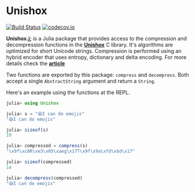 # Unishox

[![Build Status](https://github.com/gbaraldi/Unishox.jl/workflows/CI/badge.svg)](https://github.com/gbaraldi/Unishox.jl/actions?query=workflow%3ACI+branch%3Amaster)
[![codecov.io](http://codecov.io/github/gbaraldi/Unishox.jl/coverage.svg?branch=master)](http://codecov.io/github/gbaraldi/Unishox.jl?branch=master)

**Unishox.j;** is a Julia package that provides access to the compression and decompression functions in the [**Unishox**](https://github.com/siara-cc/Unishox2) C library.
It's algorithms are optimized for short Unicode strings. Compression is performed using an hybrid encoder that uses entropy, dictionary and delta encoding. For more details check the [**article**](https://github.com/siara-cc/Unishox2/blob/master/Unishox_Article_2.pdf?raw=true)

Two functions are exported by this package: `compress` and `decompress`.
Both accept a single `AbstractString` argument and return a `String`.

Here's an example using the functions at the REPL.

```julia
julia> using Unishox

julia> s = "😆I can do emojis"
"😆I can do emojis"

julia> sizeof(s)
19

julia> compressed = compress(s)
"\x9f\xc0R\xe3\x05\xaeg\x17T\x9f\x9a\xfd\xbd\x17"

julia> sizeof(compressed)
14

julia> decompress(compressed)
"😆I can do emojis"
```